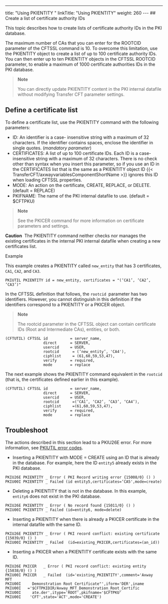 ---
title: "Using PKIENTITY "
linkTitle: "Using PKIENTITY"
weight: 260
--- ## Create a list of certificate authority IDs

This topic describes how to create lists of certificate authority IDs in the PKI database.

The maximum number of CAs that you can enter for the ROOTCID parameter of the CFTSSL command is 10. To overcome this limitation, use the PKIENTITY object to create a list of up to 100 certificate authority IDs. You can then enter up to ten PKIENTITY objects in the CFTSSL ROOTCID parameter, to enable a maximum of 1000 certificate authorities IDs in the PKI database.

> **Note**
>
> You can directly update PKIENTITY content in the PKI internal datafile without modifying Transfer CFT parameter settings.

## Define a certificate list

To define a certificate list, use the PKIENTITY command with the following parameters:

- ID: An identifier is a case- insensitive string with a maximum of 32 characters. If the identifier contains spaces, enclose the identifier in single quotes. (*mandatory* *parameter*)
- CERTIFICATES: A list of up to 100 certificate IDs. Each ID is a case- insensitive string with a maximum of 32 characters. There is no check other than syntax when you insert this parameter, so if you use an ID in the CERTIFICATES list that is the same as a PKIENTITY object ID {{< TransferCFT/axwayvariablesComponentShortName >}} ignores this ID when loading CFTSSL properties.  
- MODE: An action on the certificate, CREATE, REPLACE, or DELETE. (default = REPLACE)
- PKIFNAME: The name of the PKI internal datafile to use. (default = $CFTPKU)

> **Note**
>
> See the PKICER command for more information on certificate parameters and settings.

**Caution**  The PKIENTITY command neither checks nor manages the existing certificates in the internal PKI internal datafile when creating a new certificates list.

Example

This example creates a PKIENTITY called `new_entity` that has 3 certificates, `CA1`, `CA2`, and `CA3`.

```
PKIUTIL PKIENTITY id = new_entity, certificates = "(‘CA1’, ‘CA2’, ‘CA3’)"
```

In the CFTSSL definition that follows, the `rootcid `parameter has two identifiers. However, you cannot distinguish in this definition if the identifiers correspond to a PKIENTITY or a PKICER object.

> **Note**
>
> The rootcid parameter in the CFTSSL object can contain certificate IDs (Root and Intermediate CAs), entities, or both.

```
(CFTUTIL) CFTSSL id          = server_name,
                 direct      = SERVER,
                 usercid     = USER,
                 rootcid      = (‘new_entity’, 'CA4'),
                 ciphlist     = (61,60,59,53,47),
                 verify      = required,
                 mode        = replace      
```

The next example shows the PKIENTITY command equivalent in the `rootcid `(that is, the certificates defined earlier in this example).

```
(CFTUTIL) CFTSSL id          = server_name,
                 direct      = SERVER,
                 usercid     = USER,
                 rootcid      =(‘CA1’, ‘CA2’, ‘CA3’, ‘CA4’),
                 ciphlist     =(61,60,59,53,47),
                 verify      = required,
                 mode        = replace      
```

## Troubleshoot

The actions described in this section lead to a PKIU26E error. For more information, see [PKIUTIL error codes](../../../../troubleshoot_intro/about_error_codes/pkiutil_error_codes).

- Inserting a PKIENTITY with MODE = CREATE using an ID that is already in the database. For example, here the ID `entity5` already exists in the PKI database.

```
PKIU26E PKIENTITY _ Error ( PKI Record writing error {15008/0} () )
PKIU00I PKIENTITY _ Failed (id entity5,certificates=‘CA5',mode=create)
```

- Deleting a PKIENTITY that is not in the database. In this example, `entity6` does not exist in the PKI database.

```
PKIU26E PKIENTITY _ Error ( No record found {15011/0} () )
PKIU00I PKIENTITY _ Failed (id=entity6, mode=delete)
```

- Inserting a PKIENTITY when there is already a PKICER certificate in the internal datafile with the same ID.

```
PKIU26E PKIENTITY _ Error ( PKI record conflict: existing certificate {15039/0} () )
PKIU00I PKIENTITY _ Failed  (id=existing_PKICER,certificates=(an_id))
```

- Inserting a PKICER when a PKIENTITY certificate exists with the same ID.

```
PKIU26E PKICER   _ Error ( PKI record conflict: existing entity {15038/0} () )
PKIU00I PKICER   _ Failed  (id='existing_PKIENTITY',comment='Axway MFT 
PKIU00I     Demonstration Root Certificate"',iform='DER',iname
PKIU00I   ='$CFTPKIDIR/Axway_MFT_Demonstration_Root_Certific
PKIU00I     ate.der',itype='ROOT',pkifname='$CFTPKU'
PKIU00I    'CFT',state='ACT',mode='CREATE')
```
